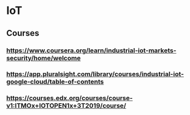# IoT
## Courses
### https://www.coursera.org/learn/industrial-iot-markets-security/home/welcome
### https://app.pluralsight.com/library/courses/industrial-iot-google-cloud/table-of-contents
### https://courses.edx.org/courses/course-v1:ITMOx+IOTOPEN1x+3T2019/course/
